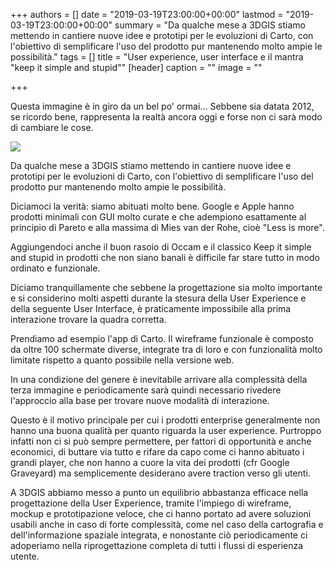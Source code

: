 +++
authors = []
date = "2019-03-19T23:00:00+00:00"
lastmod = "2019-03-19T23:00:00+00:00"
summary = "Da qualche mese a 3DGIS stiamo mettendo in cantiere nuove idee e prototipi per le evoluzioni di Carto, con l'obiettivo di semplificare l'uso del prodotto pur mantenendo molto ampie le possibilità."
tags = []
title = "User experience, user interface e il mantra \"keep it simple and stupid\""
[header]
caption = ""
image = ""

+++

Questa immagine è in giro da un bel po' ormai... Sebbene sia datata 2012, se ricordo bene, rappresenta la realtà ancora oggi e forse non ci sarà modo di cambiare le cose.

![](/img/posts/simplicity.jpg)

Da qualche mese a 3DGIS stiamo mettendo in cantiere nuove idee e prototipi per le evoluzioni di Carto, con l'obiettivo di semplificare l'uso del prodotto pur mantenendo molto ampie le possibilità.

Diciamoci la verità: siamo abituati molto bene. Google e Apple hanno prodotti minimali con GUI molto curate e che adempiono esattamente al principio di Pareto e alla massima di Mies van der Rohe, cioè "Less is more".

Aggiungendoci anche il buon rasoio di Occam e il classico Keep it simple and stupid in prodotti che non siano banali è difficile far stare tutto in modo ordinato e funzionale.

Diciamo tranquillamente che sebbene la progettazione sia molto importante e si considerino molti aspetti durante la stesura della User Experience e della seguente User Interface, è praticamente impossibile alla prima interazione trovare la quadra corretta.

Prendiamo ad esempio l'app di Carto. Il wireframe funzionale è composto da oltre 100 schermate diverse, integrate tra di loro e con funzionalità molto limitate rispetto a quanto possibile nella versione web.

In una condizione del genere è inevitabile arrivare alla complessità della terza immagine e periodicamente sarà quindi necessario rivedere l'approccio alla base per trovare nuove modalità di interazione.

Questo è il motivo principale per cui i prodotti enterprise generalmente non hanno una buona qualità per quanto riguarda la user experience. Purtroppo infatti non ci si può sempre permettere, per fattori di opportunità e anche economici, di buttare via tutto e rifare da capo come ci hanno abituato i grandi player, che non hanno a cuore la vita dei prodotti (cfr Google Graveyard) ma semplicemente desiderano avere traction verso gli utenti.

A 3DGIS abbiamo messo a punto un equilibrio abbastanza efficace nella progettazione della User Experience, tramite l'impiego di wireframe, mockup e prototipazione veloce, che ci hanno portato ad avere soluzioni usabili anche in caso di forte complessità, come nel caso della cartografia e dell'informazione spaziale integrata, e nonostante ciò periodicamente ci adoperiamo nella riprogettazione completa di tutti i flussi di esperienza utente.
